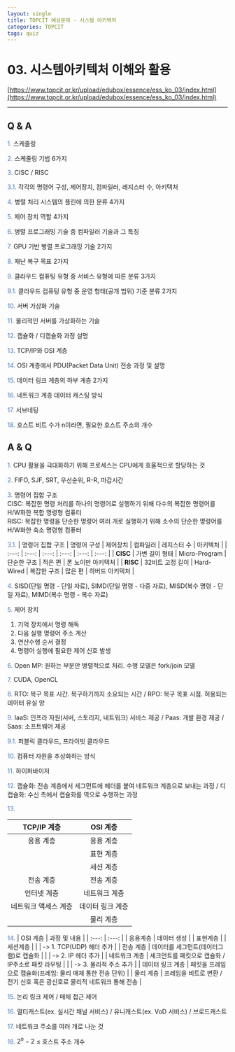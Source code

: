 ```yaml
---
layout: single
title: TOPCIT 예상문제 - 시스템 아키텍처
categories: TOPCIT
tags: quiz
---
```


# 03. 시스템아키텍처 이해와 활용

[https://www.topcit.or.kr/upload/edubox/essence/ess_ko_03/index.html](https://www.topcit.or.kr/upload/edubox/essence/ess_ko_03/index.html)

---
## Q & A

<span style="color:#4a7ab9"> 1.</span> 스케줄링  

<span style="color:#4a7ab9"> 2.</span> 스케줄링 기법 6가지    

<span style="color:#4a7ab9"> 3.</span> CISC / RISC    

<span style="color:#4a7ab9"> 3.1.</span> 각각의 명령어 구성, 제어장치, 컴파일러, 레지스터 수, 아키텍처    

<span style="color:#4a7ab9"> 4.</span> 병렬 처리 시스템의 플린에 의한 분류 4가지      

<span style="color:#4a7ab9"> 5.</span> 제어 장치 역할 4가지       

<span style="color:#4a7ab9"> 6.</span> 병렬 프로그래밍 기술 중 컴파일러 기술과 그 특징    

<span style="color:#4a7ab9"> 7.</span> GPU 기반 병렬 프로그래밍 기술 2가지    

<span style="color:#4a7ab9"> 8.</span> 재난 복구 목표 2가지  

<span style="color:#4a7ab9"> 9.</span> 클라우드 컴퓨팅 유형 중 서비스 유형에 따른 분류 3가지    

<span style="color:#4a7ab9"> 9.1.</span> 클라우드 컴퓨팅 유형 중 운영 형태(공개 범위) 기준 분류 2가지    

<span style="color:#4a7ab9"> 10.</span> 서버 가상화 기술    

<span style="color:#4a7ab9"> 11.</span> 물리적인 서버를 가상화하는 기술    

<span style="color:#4a7ab9"> 12.</span> 캡슐화 / 디캡슐화 과정 설명    

<span style="color:#4a7ab9"> 13.</span> TCP/IP와 OSI 계층    

<span style="color:#4a7ab9"> 14.</span> OSI 계층에서 PDU(Packet Data Unit) 전송 과정 및 설명    

<span style="color:#4a7ab9"> 15.</span> 데이터 링크 계층의 하부 계층 2가지  

<span style="color:#4a7ab9"> 16.</span> 네트워크 계층 데이터 캐스팅 방식  

<span style="color:#4a7ab9"> 17.</span> 서브네팅  
 
<span style="color:#4a7ab9"> 18.</span> 호스트 비트 수가 n이라면, 필요한 호스트 주소의 개수   
   

## A & Q

<span style="color:#4a7ab9"> 1.</span> CPU 활용을 극대화하기 위해 프로세스는 CPU에게 효율적으로 할당하는 것  

<span style="color:#4a7ab9"> 2.</span> FIFO, SJF, SRT, 우선순위, R-R, 마감시간    

<span style="color:#4a7ab9"> 3.</span> 명령어 집합 구조  
CISC: 복잡한 명령 처리를 하나의 명령어로 실행하기 위해 다수의 복잡한 명령어를 H/W화한 복합 명령형 컴퓨터     
RISC: 복잡한 명령을 단순한 명령어 여러 개로 실행하기 위해 소수의 단순한 명령어를 H/W화한 축소 명령형 컴퓨터     

<span style="color:#4a7ab9"> 3.1.</span>
| 명령어 집합 구조 | 명령어 구성 | 제어장치 | 컴파일러 | 레지스터 수 | 아키텍처 |
| :---: | :---: | :---: | :---: | :---: | :---: |
| **CISC** | 가변 길이 형태 | Micro-Program | 단순한 구조 | 적은 편 | 폰 노이만 아키텍처 |
| **RISC** | 32비트 고정 길이 | Hard-Wired | 복잡한 구조 | 많은 편 | 하버드 아키텍처 |

<span style="color:#4a7ab9"> 4.</span> SISD(단일 명령 - 단일 자료), SIMD(단일 명령 - 다중 자료), MISD(복수 명령 - 단일 자료), MIMD(복수 명령 - 복수 자료)        

<span style="color:#4a7ab9"> 5.</span> 제어 장치  
1) 기억 장치에서 명령 해독  
2) 다음 실행 명령어 주소 계산  
3) 연산수행 순서 결정  
4) 명령어 실행에 필요한 제어 신호 발생  
      
<span style="color:#4a7ab9"> 6.</span> Open MP: 원하는 부분만 병렬적으로 처리. 수행 모델은 fork/join 모델      

<span style="color:#4a7ab9"> 7.</span> CUDA, OpenCL    

<span style="color:#4a7ab9"> 8.</span> RTO: 복구 목표 시간. 복구하기까지 소요되는 시간 / RPO: 복구 목표 시점. 허용되는 데이터 유실 양    

<span style="color:#4a7ab9"> 9.</span> IaaS: 인프라 자원(서버, 스토리지, 네트워크) 서비스 제공 / Paas: 개발 환경 제공 / Saas: 소프트웨어 제공      

<span style="color:#4a7ab9"> 9.1.</span> 퍼블릭 클라우드, 프라이빗 클라우드    

<span style="color:#4a7ab9"> 10.</span> 컴퓨터 자원을 추상화하는 방식    

<span style="color:#4a7ab9"> 11.</span> 하이퍼바이저    

<span style="color:#4a7ab9"> 12.</span> 캡슐화: 전송 계층에서 세그먼트에 헤더를 붙여 네트워크 계층으로 보내는 과정 / 디캡슐화: 수신 측에서 캡슐화를 역으로 수행하는 과정      

<span style="color:#4a7ab9"> 13.</span>  


| TCP/IP 계층 | OSI 계층
| :---: | :---: |
| 응용 계층 | 응용 계층 |
| |표현 계층 |
| |세션 계층 |
| 전송 계층 | 전송 계층 |
| 인터넷 계층 | 네트워크 계층 |
| 네트워크 액세스 계층 | 데이터 링크 계층 |
| |물리 계층 |
    

<span style="color:#4a7ab9"> 14.</span> 
| OSI 계층 | 과정 및 내용 |
| :---: | :---: |
| 응용계층 | 데이터 생성 |
| 표현계층 |
| 세션계층 |
| | -> 1. TCP(UDP) 헤더 추가 |
| 전송 계층 | 데이터를 세그먼트(데이터그램)로 캡슐화 |
| | -> 2. IP 헤더 추가 |
| 네트워크 계층 | 세크먼트를 패킷으로 캡슐화 / IP주소로 패킷 라우팅 |
| | -> 3. 물리적 주소 추가 |
| 데이터 링크 계층 | 패킷을 프레임으로 캡슐화(프레임: 물리 매체 통한 전송 단위) |
| 물리 계층 | 프레임을 비트로 변환 / 전기 신호 혹은 광신호로 물리적 네트워크 통해 전송 |  

<span style="color:#4a7ab9"> 15.</span> 논리 링크 제어 / 매체 접근 제어    

<span style="color:#4a7ab9"> 16.</span> 멀티캐스트(ex. 실시간 채널 서비스) / 유니캐스트(ex. VoD 서비스) / 브로드캐스트    

<span style="color:#4a7ab9"> 17.</span> 네트워크 주소를 여러 개로 나눈 것    
 
<span style="color:#4a7ab9"> 18.</span> $2^n-2$ $\leq$ 호스트 주소 개수     
